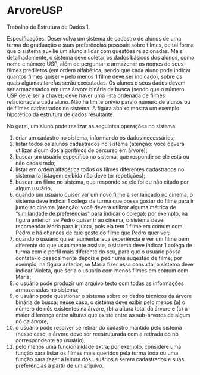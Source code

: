 # ArvoreUSP
Trabalho de Estrutura de Dados 1.

Especificações:
Desenvolva um sistema de cadastro de alunos de uma turma de graduação e suas preferências
pessoais sobre filmes, de tal forma que o sistema auxilie um aluno a lidar com questões
relacionadas.
Mais detalhadamente, o sistema deve coletar os dados básicos dos alunos, como nome e
número USP, além de perguntar e armazenar os nomes de seus filmes prediletos (em ordem
alfabética, sendo que cada aluno pode indicar quantos filmes quiser – pelo menos 1 filme deve
ser indicado), sobre os quais algumas tarefas serão executadas. Os alunos e seus dados devem
ser armazenados em uma árvore binária de busca (sendo que o número USP deve ser a chave);
deve haver uma lista ordenada de filmes relacionada a cada aluno. Não há limite prévio para o
número de alunos ou de filmes cadastrados no sistema. A figura abaixo mostra um exemplo
hipotético da estrutura de dados resultante.

No geral, um aluno pode realizar as seguintes operações no sistema:
1) criar um cadastro no sistema, informando os dados necessários;
2) listar todos os alunos cadastrados no sistema (atenção: você deverá utilizar algum dos
algoritmos de percurso em árvore);
3) buscar um usuário específico no sistema, que responde se ele está ou não cadastrado;
4) listar em ordem alfabética todos os filmes diferentes cadastrados no sistema (a
listagem exibida não deve ter repetições);
5) buscar um filme no sistema, que responde se ele foi ou não citado por algum usuário;
6) quando um usuário quiser ver um novo filme a ser lançado no cinema, o sistema deve
indicar 1 colega de turma que possa gostar do filme para ir junto ao cinema (atenção:
você deverá utilizar alguma métrica de “similaridade de preferências” para indicar o
colega); por exemplo, na figura anterior, se Pedro quiser ir ao cinema, o sistema deve
recomendar Maria para ir junto, pois ela tem 1 filme em comum com Pedro e há
chances de que goste do filme que Pedro quer ver;
7) quando o usuário quiser aumentar sua experiência e ver um filme bem diferente do
que usualmente assiste, o sistema deve indicar 1 colega de turma com o perfil mais
diferente do seu, para que o usuário possa contata-lo pessoalmente depois e pedir
uma sugestão de filme; por exemplo, na figura anterior, se Maria fizer essa consulta, o
sistema deve indicar Violeta, que seria o usuário com menos filmes em comum com
Maria;
8) o usuário pode produzir um arquivo texto com todas as informações armazenadas no
sistema;
9) o usuário pode questionar o sistema sobre os dados técnicos da árvore binária de
busca; nesse caso, o sistema deve exibir pelo menos (a) o número de nós existentes na
árvore, (b) a altura total da árvore e (c) a maior diferença entre alturas que existe
entre as sub-árvores de algum nó da árvore;
10) o usuário pode resolver se retirar do cadastro mantido pelo sistema (nesse caso, a
árvore deve ser reestruturada com a retirada do nó correspondente ao usuário);
11) pelo menos uma funcionalidade extra; por exemplo, considere uma função para listar
os filmes mais queridos pela turma toda ou uma função para fazer a leitura dos
usuários a serem cadastrados e suas preferências a partir de um arquivo.
